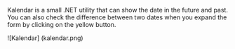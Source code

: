 Kalendar is a small .NET utility that can show the date in the future and past. 
You can also check the difference between two dates when you expand the form by clicking on the yellow button.

![Kalendar] (kalendar.png)

